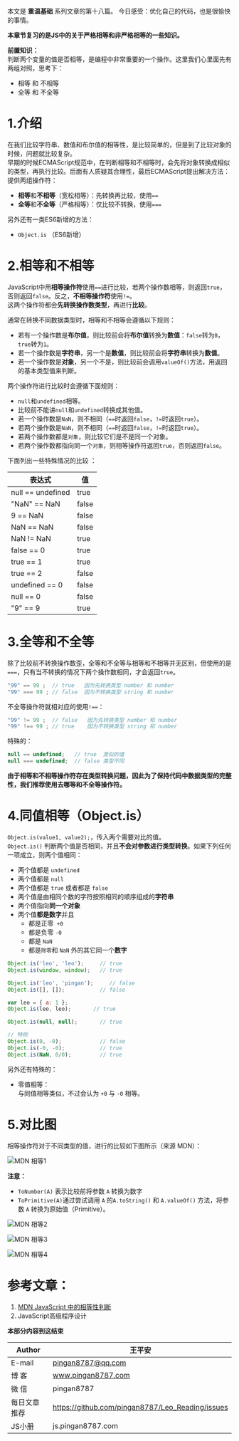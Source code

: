 本文是 **重温基础** 系列文章的第十八篇。
今日感受：优化自己的代码，也是很愉快的事情。   

**本章节复习的是JS中的关于严格相等和非严格相等的一些知识。**       

**前置知识：**   
判断两个变量的值是否相等，是编程中非常重要的一个操作。这里我们心里面先有两组对照，思考下：   
* 相等 和 不相等
* 全等 和 不全等  

# 1.介绍
在我们比较字符串、数值和布尔值的相等性，是比较简单的，但是到了比较对象的时候，问题就比较复杂。    
早期的时候ECMAScript规范中，在判断相等和不相等时，会先将对象转换成相似的类型，再执行比较。后面有人质疑其合理性，最后ECMAScript提出解决方法：提供两组操作符：   
* **相等**和**不相等**（宽松相等）：先转换再比较，使用`==`    
* **全等**和**不全等**（严格相等）：仅比较不转换，使用`===`     

另外还有一类ES6新增的方法：   
* `Object.is` （ES6新增）   

# 2.相等和不相等
JavaScript中用**相等操作符**使用`==`进行比较，若两个操作数相等，则返回`true`，否则返回`false`。反之，**不相等操作符**使用`!=`。   
这两个操作符都会**先转换操作数类型**，再进行**比较**。   

通常在转换不同数据类型时，相等和不相等会遵循以下规则：   
* 若有一个操作数是**布尔值**，则比较前会将**布尔值**转换为**数值**：`false`转为`0`，`true`转为`1`。   
* 若一个操作数是**字符串**，另一个是**数值**，则比较前会将**字符串**转换为**数值**。   
* 若一个操作数是**对象**，另一个不是，则比较前会调用`valueOf()`方法，用返回的基本类型值来判断。   

两个操作符进行比较时会遵循下面规则：   
* `null`和`undefined`相等。   
* 比较前不能讲`null`和`undefined`转换成其他值。   
* 若一个操作数是`NaN`，则不相同（`==`时返回`false`，`!=`时返回`true`）。   
* 若两个操作数是`NaN`，则不相同（`==`时返回`false`，`!=`时返回`true`）。   
* 若两个操作数都是`对象`，则比较它们是不是同一个对象。   
* 若两个操作数都指向同一个`对象`，则相等操作符返回`true`，否则返回`false`。   

下面列出一些特殊情况的比较 ：    

|表达式|值|
|---|---|
|null == undefined|true|
|"NaN" == NaN|false|
|9 == NaN|false|
|NaN == NaN|false|
|NaN != NaN|true|
|false == 0|true|
|true == 1|true|
|true == 2|false|
|undefined == 0|false|
|null == 0|false|
|"9" == 9|true|


# 3.全等和不全等
除了比较前不转换操作数歪，全等和不全等与相等和不相等并无区别，但使用的是`===`，只有当不转换的情况下两个操作数相同，才会返回`true`。   
```js
"99" == 99 ;  // true   因为先转换类型 number 和 number
"99" === 99 ; // false  因为不转换类型 string 和 number
```
不全等操作符就相对应的使用`!==`：    
```js
"99" != 99 ;  // false   因为先转换类型 number 和 number
"99" !== 99 ; // true    因为不转换类型 string 和 number
```
特殊的：   
```js
null == undefined;   // true  类似的值
null === undefined;  // false 类型不同
```

**由于相等和不相等操作符存在类型转换问题，因此为了保持代码中数据类型的完整性，我们推荐使用去哪等和不全等操作符。**   

# 4.同值相等（Object.is）
`Object.is(value1, value2);`，传入两个需要对比的值。   
`Object.is()` 判断两个值是否相同，并且**不会对参数进行类型转换**。如果下列任何一项成立，则两个值相同：    
* 两个值都是 `undefined`    
* 两个值都是 `null`    
* 两个值都是 `true` 或者都是 `false`    
* 两个值是由相同个数的字符按照相同的顺序组成的**字符串**    
* 两个值指向**同一个对象**    
* 两个值**都是数字**并且    
    * 都是正零` +0`    
    * 都是负零 `-0`    
    * 都是 `NaN`    
    * 都是`除零`和 `NaN` 外的其它同一个**数字**    

```js
Object.is('leo', 'leo');     // true
Object.is(window, window);   // true

Object.is('leo', 'pingan');     // false
Object.is([], []);           // false

var leo = { a: 1 };
Object.is(leo, leo);       // true

Object.is(null, null);       // true

// 特例
Object.is(0, -0);            // false
Object.is(-0, -0);           // true
Object.is(NaN, 0/0);         // true
```

另外还有特殊的：  

* 零值相等：   
与同值相等类似，不过会认为 `+0` 与 `-0` 相等。   

# 5.对比图
相等操作符对于不同类型的值，进行的比较如下图所示（来源 MDN）：     

![MDN 相等1](http://images.pingan8787.com/MDN%20%E7%9B%B8%E7%AD%891.png)  

**注意：**    
* `ToNumber(A)` 表示比较前将参数 `A` 转换为数字    
* `ToPrimitive(A)`通过尝试调用 `A` 的`A.toString()` 和 `A.valueOf()` 方法，将参数 `A` 转换为原始值（Primitive）。   

![MDN 相等2](http://images.pingan8787.com/MDN%20%E7%9B%B8%E7%AD%892.png)    

![MDN 相等3](http://images.pingan8787.com/MDN%20%E7%9B%B8%E7%AD%893.png)

![MDN 相等4](http://images.pingan8787.com/MDN%20%E7%9B%B8%E7%AD%894.png)    


# 参考文章：  
1. [MDN JavaScript 中的相等性判断](https://developer.mozilla.org/zh-CN/docs/Web/JavaScript/Equality_comparisons_and_sameness)    
2. JavaScript高级程序设计  

**本部分内容到这结束**

|Author|王平安|
|---|---|
|E-mail|pingan8787@qq.com|
|博  客|www.pingan8787.com|
|微  信|pingan8787|
|每日文章推荐|https://github.com/pingan8787/Leo_Reading/issues|
|JS小册|js.pingan8787.com|

